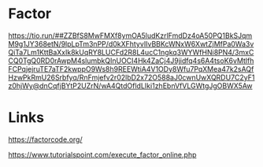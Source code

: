 # Factor

https://tio.run/##ZZBfS8MwFMXf8ymOA5ludKzrlFmdDz4oA50PQ1BkSJqmM9g1JY368etN/9lpLpTm3nPP/d0kXFhtyvIIvBBKcWNxW6XwtZjMfPa0Wa3vQiTa7Lm1KttBaXxIk8kUqRY8LUCFd2R8L4ucC1ngkq3WYWfHNi8PN4/3mxCCQ0TgQ0RD0rAwpM4slumbkQInUOCI4Hk4ZaCj4J9jidfq4s6A4tsoK6vMtlfhFCPqjejruTE7aTF2kwppO9Ws8h9REEWtiA4V1ODy8Wfu7PqXMea47k2sAQfHzwPkRmU26Srbfyq/RnFmjefv2r02lbD2x72O588aJ0cwnUwXQRDU7C2yF1z0hjWy@dnCqfjBYtP2UZrN/wA4QtdOfldLIki1zhEbnVfVLGWtgJgOBWX5Aw

# Links

https://factorcode.org/

https://www.tutorialspoint.com/execute_factor_online.php

